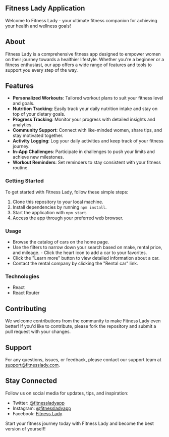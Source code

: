## Fitness Lady Application

Welcome to Fitness Lady - your ultimate fitness companion for achieving your
health and wellness goals!

## About

Fitness Lady is a comprehensive fitness app designed to empower women on their
journey towards a healthier lifestyle. Whether you're a beginner or a fitness
enthusiast, our app offers a wide range of features and tools to support you
every step of the way.

## Features

- **Personalized Workouts**: Tailored workout plans to suit your fitness level
  and goals.
- **Nutrition Tracking**: Easily track your daily nutrition intake and stay on
  top of your dietary goals.
- **Progress Tracking**: Monitor your progress with detailed insights and
  analytics.
- **Community Support**: Connect with like-minded women, share tips, and stay
  motivated together.
- **Activity Logging**: Log your daily activities and keep track of your fitness
  journey.
- **In-App Challenges**: Participate in challenges to push your limits and
  achieve new milestones.
- **Workout Reminders**: Set reminders to stay consistent with your fitness
  routine.

### Getting Started

To get started with Fitness Lady, follow these simple steps:

1. Clone this repository to your local machine.
2. Install dependencies by running `npm install`.
3. Start the application with `npm start`.
4. Access the app through your preferred web browser.

### Usage

- Browse the catalog of cars on the home page.
- Use the filters to narrow down your search based on make, rental price, and
  mileage. - Click the heart icon to add a car to your favorites.
- Click the "Learn more" button to view detailed information about a car.
- Contact the rental company by clicking the "Rental car" link.

### Technologies

- React
- React Router

## Contributing

We welcome contributions from the community to make Fitness Lady even better! If you'd like to contribute, please fork the repository and submit a pull request with your changes.

## Support

For any questions, issues, or feedback, please contact our support team at support@fitnesslady.com.

## Stay Connected

Follow us on social media for updates, tips, and inspiration:
- Twitter: [@fitnessladyapp](https://twitter.com/fitnessladyapp)
- Instagram: [@fitnessladyapp](https://www.instagram.com/fitnessladyapp)
- Facebook: [Fitness Lady](https://www.facebook.com/fitnessladyapp)

Start your fitness journey today with Fitness Lady and become the best version of yourself!